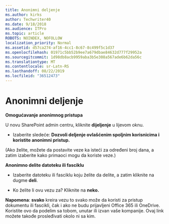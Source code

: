 ```yaml
---
title: Anonimni deljenje
ms.author: kirks
author: Techwriter40
ms.date: 9/18/2018
ms.audience: ITPro
ms.topic: article
ROBOTS: NOINDEX, NOFOLLOW
localization_priority: Normal
ms.assetid: d57ca274-af16-4cc1-8c67-8c499f5c1d37
ms.openlocfilehash: 01971c5bb52b9ee7a679dbae84632d777f29952a
ms.sourcegitcommit: 1d98db8acb9959aba3b5e308a567ade6b62da56c
ms.translationtype: MT
ms.contentlocale: sr-Latn-RS
ms.lasthandoff: 08/22/2019
ms.locfileid: "36512473"
---
```

# <a name="anonymous-sharing"></a>Anonimni deljenje

 **Omogućavanje anonimnog pristupa**
  
U novu SharePoint admin centru, kliknite **dijeljenje** u lijevom oknu. 
  
- Izaberite sledeće: **Dozvoli deljenje ovlašćenim spoljnim korisnicima i koristite anonimni pristup.**
  
(Ako želite, možete da postavite veze ka isteći za određeni broj dana, a zatim izaberite kako primaoci mogu da koriste veze.)
    
 **Anonimno delite datoteku ili fasciklu**
  
- Izaberite datoteku ili fasciklu koju želite da delite, a zatim kliknite na dugme **deli**. 
    
- Ko želite li ovu vezu za? Kliknite na **neko.**
  
 **Napomena**: **svako** kreira vezu to svako može da koristi za pristup dokumentu ili fascikli, čak i ako ne budu prijavljeni Office 365 ili OneDrive. Koristite ovo da podelim sa tobom, unutar ili izvan vaše kompanije. Ovaj link možete takođe prosleđivati okolo ni sa kim. 
    

